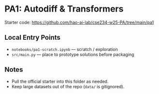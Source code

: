 # PA1: Autodiff & Transformers

Starter code: https://github.com/hao-ai-lab/cse234-w25-PA/tree/main/pa1

## Local Entry Points
- `notebooks/pa1-scratch.ipynb` — scratch / exploration
- `src/main.py` — place to prototype solutions before packaging

## Notes
- Pull the official starter into this folder as needed.
- Keep large datasets out of the repo (`data/` is gitignored).
